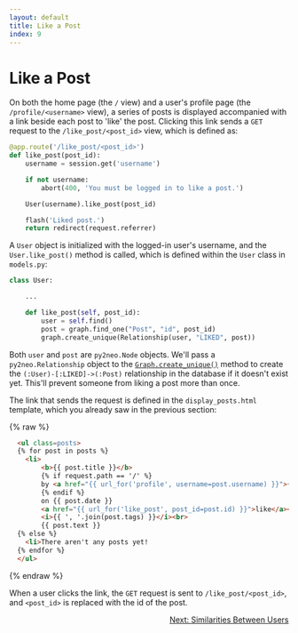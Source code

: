 ```yaml
---
layout: default
title: Like a Post
index: 9
---
```


# Like a Post

On both the home page (the `/` view) and a user's profile page (the `/profile/<username>` view), a series of posts is displayed accompanied with a link beside each post to 'like' the post. Clicking this link sends a `GET` request to the `/like_post/<post_id>` view, which is defined as:

```python
@app.route('/like_post/<post_id>')
def like_post(post_id):
    username = session.get('username')

    if not username:
        abort(400, 'You must be logged in to like a post.')

    User(username).like_post(post_id)

    flash('Liked post.')
    return redirect(request.referrer)
```

A `User` object is initialized with the logged-in user's username, and the `User.like_post()` method is called, which is defined within the `User` class in `models.py`:

```python
class User:

	...

    def like_post(self, post_id):
        user = self.find()
        post = graph.find_one("Post", "id", post_id)
        graph.create_unique(Relationship(user, "LIKED", post))
```

Both `user` and `post` are `py2neo.Node` objects. We'll pass a `py2neo.Relationship` object to the [`Graph.create_unique()`](http://py2neo.org/2.0/essentials.html#py2neo.Graph.create_unique) method to create the `(:User)-[:LIKED]->(:Post)` relationship in the database if it doesn't exist yet. This'll prevent someone from liking a post more than once.

The link that sends the request is defined in the `display_posts.html` template, which you already saw in the previous section:

{% raw %}
```html
  <ul class=posts>
  {% for post in posts %}
    <li>
    	<b>{{ post.title }}</b>
        {% if request.path == '/' %}
    	by <a href="{{ url_for('profile', username=post.username) }}">{{ post.username }}</a>
        {% endif %}
    	on {{ post.date }}
    	<a href="{{ url_for('like_post', post_id=post.id) }}">like</a><br>
    	<i>{{ ', '.join(post.tags) }}</i><br>
    	{{ post.text }}
  {% else %}
    <li>There aren't any posts yet!
  {% endfor %}
  </ul>
```
{% endraw %}

When a user clicks the link, the `GET` request is sent to `/like_post/<post_id>`, and `<post_id>` is replaced with the id of the post.

<p align="right"><a href="{{ site.baseurl }}/pages/similarity-between-users.html">Next: Similarities Between Users</a></p>
